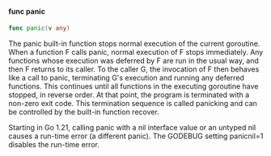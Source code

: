 #### func panic

```go
func panic(v any)
```

The panic built-in function stops normal execution of the current
goroutine. When a function F calls panic, normal execution of F stops
immediately. Any functions whose execution was deferred by F are run in
the usual way, and then F returns to its caller. To the caller G, the
invocation of F then behaves like a call to panic, terminating G\'s
execution and running any deferred functions. This continues until all
functions in the executing goroutine have stopped, in reverse order. At
that point, the program is terminated with a non-zero exit code. This
termination sequence is called panicking and can be controlled by the
built-in function recover.

Starting in Go 1.21, calling panic with a nil interface value or an
untyped nil causes a run-time error (a different panic). The GODEBUG
setting panicnil=1 disables the run-time error.

